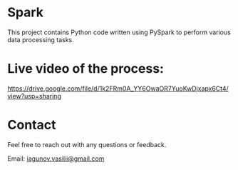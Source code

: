 # Spark
This project contains Python code written using PySpark to perform various data processing tasks.

# Live video of the process:
https://drive.google.com/file/d/1k2FRm0A_YY6OwaOR7YuoKwDjxapx6Ct4/view?usp=sharing

# Contact
Feel free to reach out with any questions or feedback.

Email: iagunov.vasilii@gmail.com
